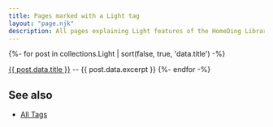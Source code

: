 ```yaml
---
title: Pages marked with a Light tag
layout: "page.njk"
description: All pages explaining Light features of the HomeDing Library.
---
```


{%- for post in collections.Light | sort(false, true, 'data.title')  -%}
<p><a href="{{ post.url | url }}">{{ post.data.title }}</a> -- {{ post.data.excerpt }}
{%- endfor -%}

## See also

* [All Tags](/tag/index.md)
